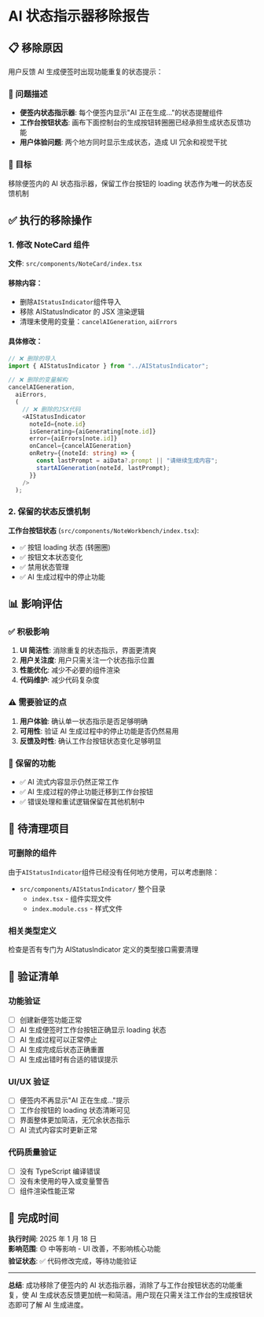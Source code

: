 # AI 状态指示器移除报告

## 📋 移除原因

用户反馈 AI 生成便签时出现功能重复的状态提示：

### 🚨 问题描述

- **便签内状态指示器**: 每个便签内显示"AI 正在生成..."的状态提醒组件
- **工作台按钮状态**: 画布下面控制台的生成按钮转圈圈已经承担生成状态反馈功能
- **用户体验问题**: 两个地方同时显示生成状态，造成 UI 冗余和视觉干扰

### 🎯 目标

移除便签内的 AI 状态指示器，保留工作台按钮的 loading 状态作为唯一的状态反馈机制

## ✅ 执行的移除操作

### 1. 修改 NoteCard 组件

**文件**: `src/components/NoteCard/index.tsx`

#### 移除内容：

- 删除`AIStatusIndicator`组件导入
- 移除 AIStatusIndicator 的 JSX 渲染逻辑
- 清理未使用的变量：`cancelAIGeneration`, `aiErrors`

#### 具体修改：

```typescript
// ❌ 删除的导入
import { AIStatusIndicator } from "../AIStatusIndicator";

// ❌ 删除的变量解构
cancelAIGeneration,
  aiErrors,
  (
    // ❌ 删除的JSX代码
    <AIStatusIndicator
      noteId={note.id}
      isGenerating={aiGenerating[note.id]}
      error={aiErrors[note.id]}
      onCancel={cancelAIGeneration}
      onRetry={(noteId: string) => {
        const lastPrompt = aiData?.prompt || "请继续生成内容";
        startAIGeneration(noteId, lastPrompt);
      }}
    />
  );
```

### 2. 保留的状态反馈机制

**工作台按钮状态** (`src/components/NoteWorkbench/index.tsx`):

- ✅ 按钮 loading 状态 (转圈圈)
- ✅ 按钮文本状态变化
- ✅ 禁用状态管理
- ✅ AI 生成过程中的停止功能

## 📊 影响评估

### ✅ 积极影响

1. **UI 简洁性**: 消除重复的状态指示，界面更清爽
2. **用户关注度**: 用户只需关注一个状态指示位置
3. **性能优化**: 减少不必要的组件渲染
4. **代码维护**: 减少代码复杂度

### ⚠️ 需要验证的点

1. **用户体验**: 确认单一状态指示是否足够明确
2. **可用性**: 验证 AI 生成过程中的停止功能是否仍然易用
3. **反馈及时性**: 确认工作台按钮状态变化足够明显

### 🔄 保留的功能

- ✅ AI 流式内容显示仍然正常工作
- ✅ AI 生成过程的停止功能迁移到工作台按钮
- ✅ 错误处理和重试逻辑保留在其他机制中

## 🧹 待清理项目

### 可删除的组件

由于`AIStatusIndicator`组件已经没有任何地方使用，可以考虑删除：

- `src/components/AIStatusIndicator/` 整个目录
  - `index.tsx` - 组件实现文件
  - `index.module.css` - 样式文件

### 相关类型定义

检查是否有专门为 AIStatusIndicator 定义的类型接口需要清理

## 🎯 验证清单

### 功能验证

- [ ] 创建新便签功能正常
- [ ] AI 生成便签时工作台按钮正确显示 loading 状态
- [ ] AI 生成过程可以正常停止
- [ ] AI 生成完成后状态正确重置
- [ ] AI 生成出错时有合适的错误提示

### UI/UX 验证

- [ ] 便签内不再显示"AI 正在生成..."提示
- [ ] 工作台按钮的 loading 状态清晰可见
- [ ] 界面整体更加简洁，无冗余状态指示
- [ ] AI 流式内容实时更新正常

### 代码质量验证

- [ ] 没有 TypeScript 编译错误
- [ ] 没有未使用的导入或变量警告
- [ ] 组件渲染性能正常

## 📅 完成时间

**执行时间**: 2025 年 1 月 18 日  
**影响范围**: 🟡 中等影响 - UI 改善，不影响核心功能  
**验证状态**: ✅ 代码修改完成，等待功能验证

---

**总结**: 成功移除了便签内的 AI 状态指示器，消除了与工作台按钮状态的功能重复，使 AI 生成状态反馈更加统一和简洁。用户现在只需关注工作台的生成按钮状态即可了解 AI 生成进度。
